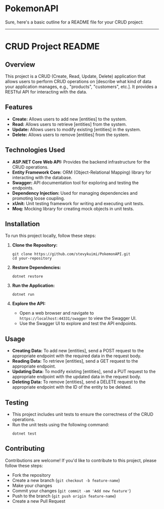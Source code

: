 # PokemonAPI

Sure, here's a basic outline for a README file for your CRUD project:

---

# CRUD Project README

## Overview

This project is a CRUD (Create, Read, Update, Delete) application that allows users to perform CRUD operations on [describe what kind of data your application manages, e.g., "products", "customers", etc.]. It provides a RESTful API for interacting with the data.

## Features

- **Create:** Allows users to add new [entities] to the system.
- **Read:** Allows users to retrieve [entities] from the system.
- **Update:** Allows users to modify existing [entities] in the system.
- **Delete:** Allows users to remove [entities] from the system.

## Technologies Used

- **ASP.NET Core Web API:** Provides the backend infrastructure for the CRUD operations.
- **Entity Framework Core:** ORM (Object-Relational Mapping) library for interacting with the database.
- **Swagger:** API documentation tool for exploring and testing the endpoints.
- **Dependency Injection:** Used for managing dependencies and promoting loose coupling.
- **xUnit:** Unit testing framework for writing and executing unit tests.
- **Moq:** Mocking library for creating mock objects in unit tests.

## Installation

To run this project locally, follow these steps:

1. **Clone the Repository:**
   ```
   git clone https://github.com/stevykuimi/PokemonAPI.git
   cd your-repository
   ```

2. **Restore Dependencies:**
   ```
   dotnet restore
   ```

3. **Run the Application:**
   ```
   dotnet run
   ```

4. **Explore the API:**
   - Open a web browser and navigate to `https://localhost:44331/swagger` to view the Swagger UI.
   - Use the Swagger UI to explore and test the API endpoints.

## Usage

- **Creating Data:** To add new [entities], send a POST request to the appropriate endpoint with the required data in the request body.
- **Reading Data:** To retrieve [entities], send a GET request to the appropriate endpoint.
- **Updating Data:** To modify existing [entities], send a PUT request to the appropriate endpoint with the updated data in the request body.
- **Deleting Data:** To remove [entities], send a DELETE request to the appropriate endpoint with the ID of the entity to be deleted.

## Testing

- This project includes unit tests to ensure the correctness of the CRUD operations.
- Run the unit tests using the following command:
  ```
  dotnet test
  ```

## Contributing

Contributions are welcome! If you'd like to contribute to this project, please follow these steps:
- Fork the repository
- Create a new branch (`git checkout -b feature-name`)
- Make your changes
- Commit your changes (`git commit -am 'Add new feature'`)
- Push to the branch (`git push origin feature-name`)
- Create a new Pull Request

